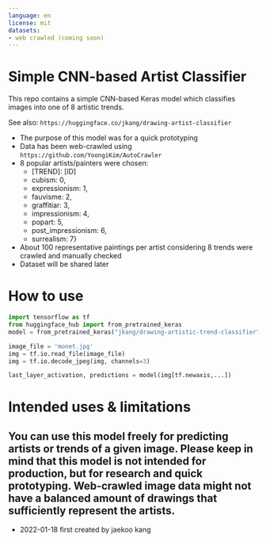 ```yaml
---
language: en
license: mit
datasets:
- web crawled (coming soon)
---
```


# Simple CNN-based Artist Classifier

This repo contains a simple CNN-based Keras model which classifies images into one of 8 artistic trends.

See also: `https://huggingface.co/jkang/drawing-artist-classifier`

- The purpose of this model was for a quick prototyping
- Data has been web-crawled using `https://github.com/YoongiKim/AutoCrawler`
- 8 popular artists/painters were chosen:
    - \[TREND\]: \[ID\]
    - cubism: 0,
    - expressionism: 1,
    - fauvisme: 2,
    - graffitiar: 3,
    - impressionism: 4,
    - popart: 5,
    - post_impressionism: 6,
    - surrealism: 7}
- About 100 representative paintings per artist considering 8 trends were crawled and manually checked
- Dataset will be shared later

# How to use
```python
import tensorflow as tf
from huggingface_hub import from_pretrained_keras
model = from_pretrained_keras("jkang/drawing-artistic-trend-classifier")

image_file = 'monet.jpg'
img = tf.io.read_file(image_file)
img = tf.io.decode_jpeg(img, channels=3)

last_layer_activation, predictions = model(img[tf.newaxis,...])
```

# Intended uses & limitations
You can use this model freely for predicting artists or trends of a given image.
Please keep in mind that this model is not intended for production, but for research and quick prototyping.
Web-crawled image data might not have a balanced amount of drawings that sufficiently represent the artists.
---
- 2022-01-18 first created by jaekoo kang